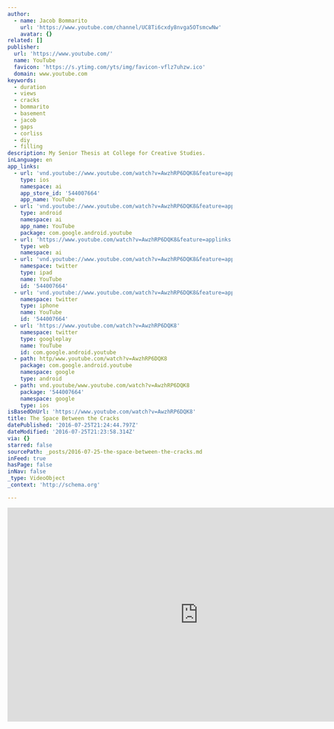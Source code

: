 ```yaml
---
author:
  - name: Jacob Bommarito
    url: 'https://www.youtube.com/channel/UC8Ti6cxdy8nvga5OTsmcwNw'
    avatar: {}
related: []
publisher:
  url: 'https://www.youtube.com/'
  name: YouTube
  favicon: 'https://s.ytimg.com/yts/img/favicon-vflz7uhzw.ico'
  domain: www.youtube.com
keywords:
  - duration
  - views
  - cracks
  - bommarito
  - basement
  - jacob
  - gaps
  - corliss
  - diy
  - filling
description: My Senior Thesis at College for Creative Studies.
inLanguage: en
app_links:
  - url: 'vnd.youtube://www.youtube.com/watch?v=AwzhRP6DQK8&feature=applinks'
    type: ios
    namespace: ai
    app_store_id: '544007664'
    app_name: YouTube
  - url: 'vnd.youtube://www.youtube.com/watch?v=AwzhRP6DQK8&feature=applinks'
    type: android
    namespace: ai
    app_name: YouTube
    package: com.google.android.youtube
  - url: 'https://www.youtube.com/watch?v=AwzhRP6DQK8&feature=applinks'
    type: web
    namespace: ai
  - url: 'vnd.youtube://www.youtube.com/watch?v=AwzhRP6DQK8&feature=applinks'
    namespace: twitter
    type: ipad
    name: YouTube
    id: '544007664'
  - url: 'vnd.youtube://www.youtube.com/watch?v=AwzhRP6DQK8&feature=applinks'
    namespace: twitter
    type: iphone
    name: YouTube
    id: '544007664'
  - url: 'https://www.youtube.com/watch?v=AwzhRP6DQK8'
    namespace: twitter
    type: googleplay
    name: YouTube
    id: com.google.android.youtube
  - path: http/www.youtube.com/watch?v=AwzhRP6DQK8
    package: com.google.android.youtube
    namespace: google
    type: android
  - path: vnd.youtube/www.youtube.com/watch?v=AwzhRP6DQK8
    package: '544007664'
    namespace: google
    type: ios
isBasedOnUrl: 'https://www.youtube.com/watch?v=AwzhRP6DQK8'
title: The Space Between the Cracks
datePublished: '2016-07-25T21:24:44.797Z'
dateModified: '2016-07-25T21:23:58.314Z'
via: {}
starred: false
sourcePath: _posts/2016-07-25-the-space-between-the-cracks.md
inFeed: true
hasPage: false
inNav: false
_type: VideoObject
_context: 'http://schema.org'

---
```

<iframe src="https://cdn.embedly.com/widgets/media.html?src=https%3A%2F%2Fwww.youtube.com%2Fembed%2FAwzhRP6DQK8%3Ffeature%3Doembed&amp;url=http%3A%2F%2Fwww.youtube.com%2Fwatch%3Fv%3DAwzhRP6DQK8&amp;image=https%3A%2F%2Fi.ytimg.com%2Fvi%2FAwzhRP6DQK8%2Fhqdefault.jpg&amp;key=b7d04c9b404c499eba89ee7072e1c4f7&amp;type=text%2Fhtml&amp;schema=youtube" width="854" height="480" scrolling="no" frameborder="0" allowfullscreen="" style=""></iframe>